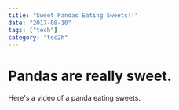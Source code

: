 ```yaml
---
title: "Sweet Pandas Eating Sweets!!"
date: "2017-08-10"
tags: ["tech"]
category: "tec2h"
---
```


# Pandas are really sweet.

Here's a video of a panda eating sweets.
